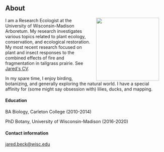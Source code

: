 ## About

<img style="padding: 0 15px; float: right;" src="https://jaredjbeck.github.io/images/IMG_1145.png"  align="right" width="200">

I am a Research Ecologist at the University of Wisconsin-Madison Arboretum. My research investigates various topics related to plant ecology, conservation, and ecological restoration. My most recent research focused on plant and insect responses to the combined effects of fire and fragmentation in tallgrass prairie. See [Jared's CV](/content/beck_cv_1Sept2025.pdf).

In my spare time, I enjoy birding, botanizing, and generally exploring the natural world. I have a special affinity for (some might say obsession with) lilies, ducks, and mapping.

#### Education
BA Biology, Carleton College (2010-2014)

PhD Botany, University of Wisconsin-Madison (2016-2020)

#### Contact information
jared.beck@wisc.edu

